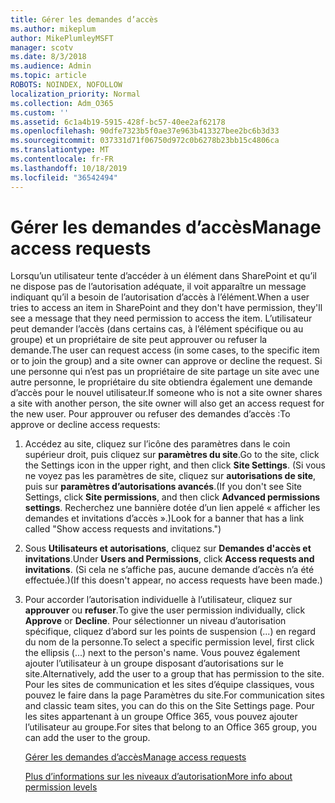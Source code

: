 ```yaml
---
title: Gérer les demandes d’accès
ms.author: mikeplum
author: MikePlumleyMSFT
manager: scotv
ms.date: 8/3/2018
ms.audience: Admin
ms.topic: article
ROBOTS: NOINDEX, NOFOLLOW
localization_priority: Normal
ms.collection: Adm_O365
ms.custom: ''
ms.assetid: 6c1a4b19-5915-428f-bc57-40ee2af62178
ms.openlocfilehash: 90dfe7323b5f0ae37e963b413327bee2bc6b3d33
ms.sourcegitcommit: 037331d71f06750d972c0b6278b23bb15c4806ca
ms.translationtype: MT
ms.contentlocale: fr-FR
ms.lasthandoff: 10/18/2019
ms.locfileid: "36542494"
---
```

# <a name="manage-access-requests"></a><span data-ttu-id="4466b-102">Gérer les demandes d’accès</span><span class="sxs-lookup"><span data-stu-id="4466b-102">Manage access requests</span></span>

<span data-ttu-id="4466b-103">Lorsqu’un utilisateur tente d’accéder à un élément dans SharePoint et qu’il ne dispose pas de l’autorisation adéquate, il voit apparaître un message indiquant qu’il a besoin de l’autorisation d’accès à l’élément.</span><span class="sxs-lookup"><span data-stu-id="4466b-103">When a user tries to access an item in SharePoint and they don't have permission, they'll see a message that they need permission to access the item.</span></span> <span data-ttu-id="4466b-104">L’utilisateur peut demander l’accès (dans certains cas, à l’élément spécifique ou au groupe) et un propriétaire de site peut approuver ou refuser la demande.</span><span class="sxs-lookup"><span data-stu-id="4466b-104">The user can request access (in some cases, to the specific item or to join the group) and a site owner can approve or decline the request.</span></span> <span data-ttu-id="4466b-105">Si une personne qui n’est pas un propriétaire de site partage un site avec une autre personne, le propriétaire du site obtiendra également une demande d’accès pour le nouvel utilisateur.</span><span class="sxs-lookup"><span data-stu-id="4466b-105">If someone who is not a site owner shares a site with another person, the site owner will also get an access request for the new user.</span></span> <span data-ttu-id="4466b-106">Pour approuver ou refuser des demandes d’accès :</span><span class="sxs-lookup"><span data-stu-id="4466b-106">To approve or decline access requests:</span></span>
  
1. <span data-ttu-id="4466b-107">Accédez au site, cliquez sur l’icône des paramètres dans le coin supérieur droit, puis cliquez sur **paramètres du site**.</span><span class="sxs-lookup"><span data-stu-id="4466b-107">Go to the site, click the Settings icon in the upper right, and then click **Site Settings**.</span></span> <span data-ttu-id="4466b-108">(Si vous ne voyez pas les paramètres de site, cliquez sur **autorisations de site**, puis sur **paramètres d’autorisations avancés**.</span><span class="sxs-lookup"><span data-stu-id="4466b-108">(If you don't see Site Settings, click **Site permissions**, and then click **Advanced permissions settings**.</span></span> <span data-ttu-id="4466b-109">Recherchez une bannière dotée d’un lien appelé « afficher les demandes et invitations d’accès ».)</span><span class="sxs-lookup"><span data-stu-id="4466b-109">Look for a banner that has a link called "Show access requests and invitations.")</span></span>
    
2. <span data-ttu-id="4466b-110">Sous **Utilisateurs et autorisations**, cliquez sur **Demandes d'accès et invitations**.</span><span class="sxs-lookup"><span data-stu-id="4466b-110">Under **Users and Permissions**, click **Access requests and invitations**.</span></span> <span data-ttu-id="4466b-111">(Si cela ne s’affiche pas, aucune demande d’accès n’a été effectuée.)</span><span class="sxs-lookup"><span data-stu-id="4466b-111">(If this doesn't appear, no access requests have been made.)</span></span>
    
3. <span data-ttu-id="4466b-112">Pour accorder l’autorisation individuelle à l’utilisateur, cliquez sur **approuver** ou **refuser**.</span><span class="sxs-lookup"><span data-stu-id="4466b-112">To give the user permission individually, click **Approve** or **Decline**.</span></span> <span data-ttu-id="4466b-113">Pour sélectionner un niveau d’autorisation spécifique, cliquez d’abord sur les points de suspension (...) en regard du nom de la personne.</span><span class="sxs-lookup"><span data-stu-id="4466b-113">To select a specific permission level, first click the ellipsis (...) next to the person's name.</span></span> <span data-ttu-id="4466b-114">Vous pouvez également ajouter l’utilisateur à un groupe disposant d’autorisations sur le site.</span><span class="sxs-lookup"><span data-stu-id="4466b-114">Alternatively, add the user to a group that has permission to the site.</span></span> <span data-ttu-id="4466b-115">Pour les sites de communication et les sites d’équipe classiques, vous pouvez le faire dans la page Paramètres du site.</span><span class="sxs-lookup"><span data-stu-id="4466b-115">For communication sites and classic team sites, you can do this on the Site Settings page.</span></span> <span data-ttu-id="4466b-116">Pour les sites appartenant à un groupe Office 365, vous pouvez ajouter l’utilisateur au groupe.</span><span class="sxs-lookup"><span data-stu-id="4466b-116">For sites that belong to an Office 365 group, you can add the user to the group.</span></span>
    
    [<span data-ttu-id="4466b-117">Gérer les demandes d’accès</span><span class="sxs-lookup"><span data-stu-id="4466b-117">Manage access requests </span></span>](https://go.microsoft.com/fwlink/?linkid=2008747)
    
    [<span data-ttu-id="4466b-118">Plus d’informations sur les niveaux d’autorisation</span><span class="sxs-lookup"><span data-stu-id="4466b-118">More info about permission levels</span></span>](https://go.microsoft.com/fwlink/?linkid=867071)
    

